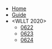 <!-- docs/_sidebar.md -->
- [Home](/)
- [Guide](guide.md "Guide Page")
- <WLLT 2020>
  - [0622](/2006/0622.md "0622.md")
  - [0623](/2006/0623.md "0623.md")
  - [0624](/2006/0624.md "0624.md")